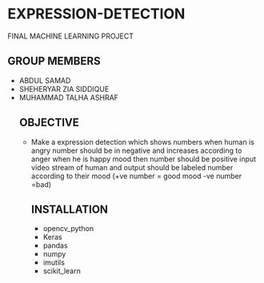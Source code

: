 # EXPRESSION-DETECTION
FINAL MACHINE LEARNING PROJECT
<h2> GROUP MEMBERS </H2>
<UL>
  <LI> ABDUL SAMAD </LI>
  <LI> SHEHERYAR ZIA SIDDIQUE </LI>
  <LI> MUHAMMAD TALHA ASHRAF </LI>
<h2> OBJECTIVE </H2>
<UL>
  <LI> Make a expression detection which shows numbers when human is angry number should be in negative and increases according to anger	when he is happy mood then number should be positive input video stream of human and output should be labeled number according to their mood (+ve number = good mood -ve number =bad) </LI>
<h2>INSTALLATION</H2>
<UL>
  <LI>opencv_python</LI>
  <LI>Keras</LI>
  <LI> pandas </LI>
  <LI>numpy</LI>
  <LI>imutils</LI>
  <LI>scikit_learn</LI>
    

